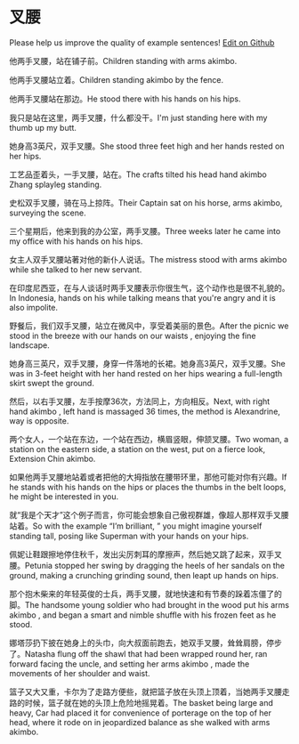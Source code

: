 # 叉腰

Please help us improve the quality of example sentences! [Edit on Github](https://github.com/jiyushe/jiyu-example-sentence-source/blob/main/chinese/chayao.md)

<p><span class="chinese">他两手叉腰，站在铺子前。</span><span class="english">Children standing with arms akimbo.</span></p>

<p><span class="chinese">他两手叉腰站立着。</span><span class="english">Children standing akimbo by the fence.</span></p>

<p><span class="chinese">他两手叉腰站在那边。</span><span class="english">He stood there with his hands on his hips.</span></p>

<p><span class="chinese">我只是站在这里，两手叉腰，什么都没干。</span><span class="english">I'm just standing here with my thumb up my butt.</span></p>

<p><span class="chinese">她身高3英尺，双手叉腰。</span><span class="english">She stood three feet high and her hands rested on her hips.</span></p>

<p><span class="chinese">工艺品歪着头，一手叉腰，站在。</span><span class="english">The crafts tilted his head hand akimbo Zhang splayleg standing.</span></p>

<p><span class="chinese">史松双手叉腰，骑在马上掠阵。</span><span class="english">Their Captain sat on his horse, arms akimbo, surveying the scene.</span></p>

<p><span class="chinese">三个星期后，他来到我的办公室，两手叉腰。</span><span class="english">Three weeks later he came into my office with his hands on his hips.</span></p>

<p><span class="chinese">女主人双手叉腰站著对他的新仆人说话。</span><span class="english">The mistress stood with arms akimbo while she talked to her new servant.</span></p>

<p><span class="chinese">在印度尼西亚，在与人谈话时两手叉腰表示你很生气，这个动作也是很不礼貌的。</span><span class="english">In Indonesia, hands on his while talking means that you're angry and it is also impolite.</span></p>

<p><span class="chinese">野餐后，我们双手叉腰，站立在微风中，享受着美丽的景色。</span><span class="english">After the picnic we stood in the breeze with our hands on our waists , enjoying the fine landscape.</span></p>

<p><span class="chinese">她身高三英尺，双手叉腰，身穿一件落地的长裙。她身高3英尺，双手叉腰。</span><span class="english">She was in 3-feet height with her hand rested on her hips wearing a full-length skirt swept the ground.</span></p>

<p><span class="chinese">然后，以右手叉腰，左手按摩36次，方法同上，方向相反。</span><span class="english">Next, with right hand akimbo , left hand is massaged 36 times, the method is Alexandrine, way is opposite.</span></p>

<p><span class="chinese">两个女人，一个站在东边，一个站在西边，横眉竖眼，伸颔叉腰。</span><span class="english">Two woman, a station on the eastern side, a station on the west, put on a fierce look, Extension Chin akimbo.</span></p>

<p><span class="chinese">如果他两手叉腰地站着或者把他的大拇指放在腰带环里，那他可能对你有兴趣。</span><span class="english">If he stands with his hands on the hips or places the thumbs in the belt loops, he might be interested in you.</span></p>

<p><span class="chinese">就“我是个天才”这个例子而言，你可能会想象自己傲视群雄，像超人那样双手叉腰站着。</span><span class="english">So with the example “I’m brilliant, ” you might imagine yourself standing tall, posing like Superman with your hands on your hips.</span></p>

<p><span class="chinese">佩妮让鞋跟擦地停住秋千，发出尖厉刺耳的摩擦声，然后她又跳了起来，双手叉腰。</span><span class="english">Petunia stopped her swing by dragging the heels of her sandals on the ground, making a crunching grinding sound, then leapt up hands on hips.</span></p>

<p><span class="chinese">那个抱木柴来的年轻英俊的士兵，两手叉腰，就地快速和有节奏的跺着冻僵了的脚。</span><span class="english">The handsome young soldier who had brought in the wood put his arms akimbo , and began a smart and nimble shuffle with his frozen feet as he stood.</span></p>

<p><span class="chinese">娜塔莎扔下披在她身上的头巾，向大叔面前跑去，她双手叉腰，耸耸肩膀，停步了。</span><span class="english">Natasha flung off the shawl that had been wrapped round her, ran forward facing the uncle, and setting her arms akimbo , made the movements of her shoulder and waist.</span></p>

<p><span class="chinese">篮子又大又重，卡尔为了走路方便些，就把篮子放在头顶上顶着，当她两手叉腰走路的时候，篮子就在她的头顶上危险地摇晃着。</span><span class="english">The basket being large and heavy, Car had placed it for convenience of porterage on the top of her head, where it rode on in jeopardized balance as she walked with arms akimbo.</span></p>

